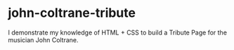 # john-coltrane-tribute
I demonstrate my knowledge of  HTML + CSS to build a Tribute Page for the musician John Coltrane.
